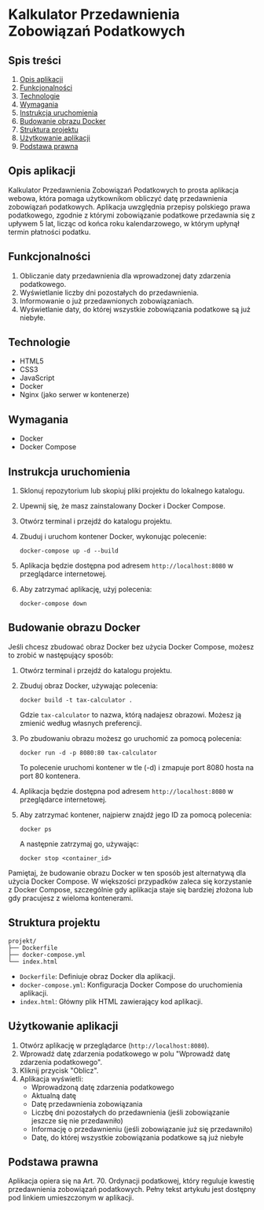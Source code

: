 # Kalkulator Przedawnienia Zobowiązań Podatkowych

## Spis treści
1. [Opis aplikacji](#opis-aplikacji)
2. [Funkcjonalności](#funkcjonalności)
3. [Technologie](#technologie)
4. [Wymagania](#wymagania)
5. [Instrukcja uruchomienia](#instrukcja-uruchomienia)
6. [Budowanie obrazu Docker](#budowanie-obrazu-docker)
7. [Struktura projektu](#struktura-projektu)
8. [Użytkowanie aplikacji](#użytkowanie-aplikacji)
9. [Podstawa prawna](#podstawa-prawna)

## Opis aplikacji

Kalkulator Przedawnienia Zobowiązań Podatkowych to prosta aplikacja webowa, która pomaga użytkownikom obliczyć datę przedawnienia zobowiązań podatkowych. Aplikacja uwzględnia przepisy polskiego prawa podatkowego, zgodnie z którymi zobowiązanie podatkowe przedawnia się z upływem 5 lat, licząc od końca roku kalendarzowego, w którym upłynął termin płatności podatku.

## Funkcjonalności

1. Obliczanie daty przedawnienia dla wprowadzonej daty zdarzenia podatkowego.
2. Wyświetlanie liczby dni pozostałych do przedawnienia.
3. Informowanie o już przedawnionych zobowiązaniach.
4. Wyświetlanie daty, do której wszystkie zobowiązania podatkowe są już niebyłe.

## Technologie

- HTML5
- CSS3
- JavaScript
- Docker
- Nginx (jako serwer w kontenerze)

## Wymagania

- Docker
- Docker Compose

## Instrukcja uruchomienia

1. Sklonuj repozytorium lub skopiuj pliki projektu do lokalnego katalogu.

2. Upewnij się, że masz zainstalowany Docker i Docker Compose.

3. Otwórz terminal i przejdź do katalogu projektu.

4. Zbuduj i uruchom kontener Docker, wykonując polecenie:
   ```
   docker-compose up -d --build
   ```

5. Aplikacja będzie dostępna pod adresem `http://localhost:8080` w przeglądarce internetowej.

6. Aby zatrzymać aplikację, użyj polecenia:
   ```
   docker-compose down
   ```

## Budowanie obrazu Docker

Jeśli chcesz zbudować obraz Docker bez użycia Docker Compose, możesz to zrobić w następujący sposób:

1. Otwórz terminal i przejdź do katalogu projektu.

2. Zbuduj obraz Docker, używając polecenia:
   ```
   docker build -t tax-calculator .
   ```
   Gdzie `tax-calculator` to nazwa, którą nadajesz obrazowi. Możesz ją zmienić według własnych preferencji.

3. Po zbudowaniu obrazu możesz go uruchomić za pomocą polecenia:
   ```
   docker run -d -p 8080:80 tax-calculator
   ```
   To polecenie uruchomi kontener w tle (-d) i zmapuje port 8080 hosta na port 80 kontenera.

4. Aplikacja będzie dostępna pod adresem `http://localhost:8080` w przeglądarce internetowej.

5. Aby zatrzymać kontener, najpierw znajdź jego ID za pomocą polecenia:
   ```
   docker ps
   ```
   A następnie zatrzymaj go, używając:
   ```
   docker stop <container_id>
   ```

Pamiętaj, że budowanie obrazu Docker w ten sposób jest alternatywą dla użycia Docker Compose. W większości przypadków zaleca się korzystanie z Docker Compose, szczególnie gdy aplikacja staje się bardziej złożona lub gdy pracujesz z wieloma kontenerami.

## Struktura projektu

```
projekt/
├── Dockerfile
├── docker-compose.yml
└── index.html
```

- `Dockerfile`: Definiuje obraz Docker dla aplikacji.
- `docker-compose.yml`: Konfiguracja Docker Compose do uruchomienia aplikacji.
- `index.html`: Główny plik HTML zawierający kod aplikacji.

## Użytkowanie aplikacji

1. Otwórz aplikację w przeglądarce (`http://localhost:8080`).
2. Wprowadź datę zdarzenia podatkowego w polu "Wprowadź datę zdarzenia podatkowego".
3. Kliknij przycisk "Oblicz".
4. Aplikacja wyświetli:
   - Wprowadzoną datę zdarzenia podatkowego
   - Aktualną datę
   - Datę przedawnienia zobowiązania
   - Liczbę dni pozostałych do przedawnienia (jeśli zobowiązanie jeszcze się nie przedawniło)
   - Informację o przedawnieniu (jeśli zobowiązanie już się przedawniło)
   - Datę, do której wszystkie zobowiązania podatkowe są już niebyłe

## Podstawa prawna

Aplikacja opiera się na Art. 70. Ordynacji podatkowej, który reguluje kwestię przedawnienia zobowiązań podatkowych. Pełny tekst artykułu jest dostępny pod linkiem umieszczonym w aplikacji.